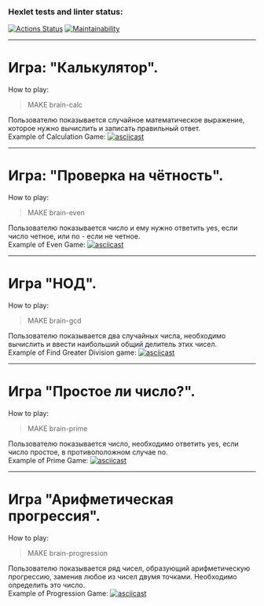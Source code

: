 ### Hexlet tests and linter status:

[![Actions Status](https://github.com/morningjacketup/frontend-project-44/workflows/hexlet-check/badge.svg)](https://github.com/morningjacketup/frontend-project-44/actions)
[![Maintainability](https://api.codeclimate.com/v1/badges/ed340b1440119b33a429/maintainability)](https://codeclimate.com/github/morningjacketup/frontend-project-44/maintainability)

<hr>
<h1>Игра: "Калькулятор". </h1>
How to play:

> MAKE brain-calc

Пользователю показывается случайное математическое выражение, которое нужно вычислить и записать правильный ответ.<br>
Example of Calculation Game: 
[![asciicast](https://asciinema.org/a/MK6wPiYl4PLJc4Xg1L4a2oTmQ.svg)](https://asciinema.org/a/MK6wPiYl4PLJc4Xg1L4a2oTmQ)

<hr>
<h1>Игра: "Проверка на чётность". </h1>
How to play:

> MAKE brain-even

Пользователю показывается число и ему нужно ответить yes, если число четное, или no - если не четное.<br>
Example of Even Game:
[![asciicast](https://asciinema.org/a/BA9Koz06qMxLQuEYme7UHDcIf.svg)](https://asciinema.org/a/BA9Koz06qMxLQuEYme7UHDcIf)

<hr>
<h1>Игра "НОД". </h1>
How to play:

> MAKE brain-gcd

Пользователю показывается два случайных числа, необходимо вычислить и ввести наибольший общий делитель этих чисел.<br>
Example of Find Greater Division game:
[![asciicast](https://asciinema.org/a/mUb2RHSL4jTSgesdmLp4ShjhI.svg)](https://asciinema.org/a/mUb2RHSL4jTSgesdmLp4ShjhI)

<hr>
<h1>Игра "Простое ли число?". </h1>
How to play:

> MAKE brain-prime

Пользователю показывается число, необходимо ответить yes, если число простое, в противоположном случае no.<br>
Example of Prime Game: 
[![asciicast](https://asciinema.org/a/eCh3bDPmmobpXmEHDc7AnxG2A.svg)](https://asciinema.org/a/eCh3bDPmmobpXmEHDc7AnxG2A)

<hr>
<h1>Игра "Арифметическая прогрессия". </h1>
How to play:

> MAKE brain-progression

Пользователю показывается ряд чисел, образующий арифметическую прогрессию, заменив любое из чисел двумя точками. Необходимо определить это число.<br>
Example of Progression Game: 
[![asciicast](https://asciinema.org/a/AhW2cLcVVLVK2acrKxJYVumNZ.svg)](https://asciinema.org/a/AhW2cLcVVLVK2acrKxJYVumNZ)